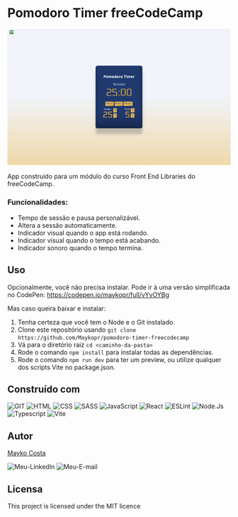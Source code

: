 # Pomodoro Timer freeCodeCamp

![image](./src/img/image.png)

App construído para um módulo do curso Front End Libraries do freeCodeCamp.

### Funcionalidades:

-   Tempo de sessão e pausa personalizável.
-   Altera a sessão automaticamente.
-   Indicador visual quando o app está rodando.
-   Indicador visual quando o tempo está acabando.
-   Indicador sonoro quando o tempo termina.

## Uso

Opcionalmente, você não precisa instalar. Pode ir à uma versão simplificada no CodePen: https://codepen.io/maykopr/full/vYvOYBg

Mas caso queira baixar e instalar:

1. Tenha certeza que você tem o Node e o Git instalado.
2. Clone este repositório usando `git clone https://github.com/Maykopr/pomodoro-timer-freecodecamp`
3. Vá para o diretório raiz `cd <caminho-da-pasta>`
4. Rode o comando `npm install` para instalar todas as dependências.
5. Rode o comando `npm run dev` para ter um preview, ou utilize qualquer dos scripts Vite no package.json.

## Construído com

![GIT](https://img.shields.io/badge/GIT-E44C30?style=for-the-badge&logo=git&logoColor=white)
![HTML](https://img.shields.io/badge/HTML5-E34F26?style=for-the-badge&logo=html5&logoColor=white)
![CSS](https://img.shields.io/badge/CSS3-1572B6?style=for-the-badge&logo=css3&logoColor=white)
![SASS](https://img.shields.io/badge/SASS-hotpink.svg?style=for-the-badge&logo=SASS&logoColor=white)
![JavaScript](https://img.shields.io/badge/JavaScript-F7DF1E?style=for-the-badge&logo=javascript&logoColor=black)
![React](https://img.shields.io/badge/React-20232A?style=for-the-badge&logo=react&logoColor=61DAFB)
![ESLint](https://img.shields.io/badge/ESLint-4B3263?style=for-the-badge&logo=eslint&logoColor=white)
![Node.Js](https://img.shields.io/badge/Node.js-43853D?style=for-the-badge&logo=node.js&logoColor=white)
![Typescript](https://img.shields.io/badge/TypeScript-007ACC?style=for-the-badge&logo=typescript&logoColor=white)
![Vite](https://img.shields.io/badge/Vite-646CFF?style=for-the-badge&logo=Vite&logoColor=white)

## Autor

[Mayko Costa](https://github.com/Maykopr)

![Meu-LinkedIn](https://img.shields.io/badge/LinkedIn-0077B5?style=for-the-badge&logo=linkedin&logoColor=white)
![Meu-E-mail](https://img.shields.io/badge/Microsoft_Outlook-0078D4?style=for-the-badge&logo=microsoft-outlook&logoColor=white)

## Licensa

This project is licensed under the MIT licence
